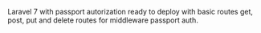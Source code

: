 Laravel 7 with passport autorization ready to deploy with basic routes
get, post, put and delete routes for middleware passport auth.
